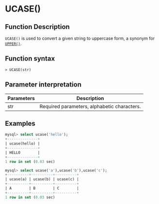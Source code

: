 # **UCASE()**

## **Function Description**

`UCASE()` is used to convert a given string to uppercase form, a synonym for [`UPPER()`](upper.md).

## **Function syntax**

```
> UCASE(str)
```

## **Parameter interpretation**

| Parameters | Description |
| ---- | ---- |
| str | Required parameters, alphabetic characters. |

## **Examples**

```sql
mysql> select ucase('hello');
+--------------+
| ucase(hello) |
+--------------+
| HELLO        |
+--------------+
1 row in set (0.03 sec)

mysql> select ucase('a'),ucase('b'),ucase('c');
+----------+----------+----------+
| ucase(a) | ucase(b) | ucase(c) |
+----------+----------+----------+
| A        | B        | C        |
+----------+----------+----------+
1 row in set (0.03 sec)
```